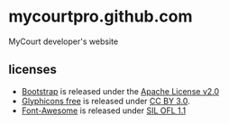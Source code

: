 
# mycourtpro.github.com

MyCourt developer's website

## licenses

* [Bootstrap](http://getbootstrap.com/2.3.2/) is released under the [Apache License v2.0](http://www.apache.org/licenses/LICENSE-2.0)
* [Glyphicons free](http://glyphicons.com/) is released under [CC BY 3.0](http://creativecommons.org/licenses/by/3.0/).
* [Font-Awesome](http://fortawesome.github.io/Font-Awesome/) is released under [SIL OFL 1.1](http://scripts.sil.org/OFL)

